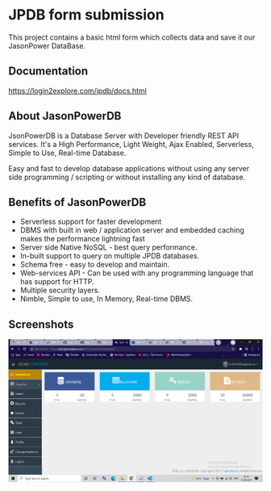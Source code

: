# JPDB form submission
This project contains a basic html form which collects data and save it our JasonPower DataBase.  



## Documentation
https://login2explore.com/jpdb/docs.html

## About JasonPowerDB
JsonPowerDB is a Database Server with Developer friendly REST API services. It's a High Performance, Light Weight, Ajax Enabled, Serverless, Simple to Use, Real-time Database.

Easy and fast to develop database applications without using any server side programming / scripting or without installing any kind of database.

## Benefits of JasonPowerDB
 * Serverless support for faster development
 * DBMS with built in web / application server and embedded caching makes the performance lightning fast
* Server side Native NoSQL - best query performance.
* In-built support to query on multiple JPDB databases.
* Schema free - easy to develop and maintain.
* Web-services API - Can be used with any programming language that has support for HTTP.
* Multiple security layers.
* Nimble, Simple to use, In Memory, Real-time DBMS.

## Screenshots
![](screenshots/Screenshot%201.png)



